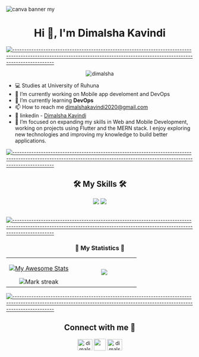 
![canva banner my](https://github.com/DimalshaKavindi/DimalshaKavindi/assets/139705921/937cf50a-9d0e-4192-93e6-56820326260c)

<h1 align="center">
    Hi 👋, I'm Dimalsha Kavindi
</h1>

[![-----------------------------------------------------------------------------------------------------------------------------------------------------------------------------](
https://raw.githubusercontent.com/andreasbm/readme/master/assets/lines/aqua.png)](https://github.com/BaseMax?tab=repositories)

</h3> <p align="center"> <img src="https://komarev.com/ghpvc/?username=dimalshakavindi&label=Profile%20views&color=0e75b6&style=flat" alt="dimalsha" /> </p>

<div align="left">
 
- 💻 Studies at University of Ruhuna
- 🔭 I’m currently working on Mobile app develoment and DevOps
- 🌱 I’m currently learning **DevOps**
- 📫 How to reach me [dimalshakavindi2020@gmail.com](mailto:dimalshakavindi2020@gmail.com)
- 📌 linkedin - [Dimalsha Kavindi](https://www.linkedin.com/in/dimalsha-kavindi-814395210/)
- 🌟 I’m focused on expanding my skills in Web and Mobile Development, working on projects using Flutter and the MERN stack. I enjoy exploring new technologies and improving my knowledge to build better applications.
 </div>
 
 [![-----------------------------------------------------------------------------------------------------------------------------------------------------------------------------](
https://raw.githubusercontent.com/andreasbm/readme/master/assets/lines/aqua.png)](https://github.com/BaseMax?tab=repositories)

<h2 align="center"> 🛠️ My Skills 🛠️ </h2>


<div align="center">
    <img src="https://skillicons.dev/icons?i=react,bootstrap,mui,html,css,vscode,figma,tailwind,git,python,postgresql" />
    <img src="https://skillicons.dev/icons?i=nodejs,javascript,express,flutter,firebase,mongodb,java,cpp,mysql,figma" /><br>
</div>

<br/>

[![-----------------------------------------------------------------------------------------------------------------------------------------------------------------------------](
https://raw.githubusercontent.com/andreasbm/readme/master/assets/lines/aqua.png)](https://github.com/BaseMax?tab=repositories)

<h3 align="center"> 🚀 My Statistics 🚀 </h3>
<p align="center">
<table align="center">
<tr border="none">
<td width="50%" align="center">
    
[![My Awesome Stats](https://awesome-github-stats.azurewebsites.net/user-stats/dimalshakavindi?cardType=level&theme=dark&preferLogin=false)](https://git.io/awesome-stats-card)
    
  <img  title="🔥 Get streak stats for your profile at git.io/streak-stats" alt="Mark streak" src="https://github-readme-streak-stats.herokuapp.com/?user=dimalshakavindi&theme=dark&hide_border=false" /> 
</td>
<td width="50%" align="center">

  <img  align="center"  src="https://github-readme-stats.anuraghazra1.vercel.app/api/top-langs/?username=dimalshakavindi&theme=dark&hide_border=false&no-bg=true&no-frame=true&langs_count=10&hide=Jupyter%20Notebook,PureBasic,Ruby,Go,Shell,Rust,Kotlin,Swift,Perl,Scala,Elixir,Haskell,PowerShell"/>
  
  
  </td>
</tr>
</table>

[![-----------------------------------------------------------------------------------------------------------------------------------------------------------------------------](
https://raw.githubusercontent.com/andreasbm/readme/master/assets/lines/aqua.png)](https://github.com/BaseMax?tab=repositories)

<div align="center">
<h2 align="center"> Connect with me 🤝 </h2>

<p align="center">
<a href="https://linkedin.com/in/dimalsha kavindi" target="blank"><img align="center" src="https://raw.githubusercontent.com/rahuldkjain/github-profile-readme-generator/master/src/images/icons/Social/linked-in-alt.svg" alt="dimalsha kavindi" height="30" width="40" /></a>
  <a href = 'https://github.com/dimalshakavindi'> <img width = '32px' align= 'center' src="https://raw.githubusercontent.com/rahulbanerjee26/githubAboutMeGenerator/main/icons/github.svg"/></a>
<a href="https://fb.com/dimalsha liyanagama" target="blank"><img align="center" src="https://raw.githubusercontent.com/rahuldkjain/github-profile-readme-generator/master/src/images/icons/Social/facebook.svg" alt="dimalsha liyanagama" height="30" width="40" /></a>
</p>
</div>


